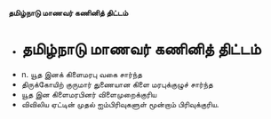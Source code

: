 **தமிழ்நாடு மாணவர் கணினித் திட்டம்**
- # தமிழ்நாடு மாணவர் கணினித் திட்டம்
- n. யூத இனக்  கிளைமரபு வகை சார்ந்த
- திருக்கோயிற் குருமார் துணையான கிளை மரபுக்குழுச் சார்ந்த
- யூத இன கிளைமரபினர் விளைமுறைக்குரிய
- விவிலிய ஏட்டின் முதல் ஐம்பிரிவுகளுள் மூன்றாம் பிரிவுக்குரிய.


